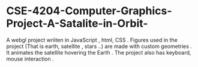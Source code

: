 # CSE-4204-Computer-Graphics-Project-A-Satalite-in-Orbit-
A webgl project wriiten in JavaScript , html, CSS . Figures  used in the project (That is earth, satellite , stars ..) are made with custom geometries .  It animates the satellite hovering the Earth .  The  project also has keyboard, mouse interaction .
